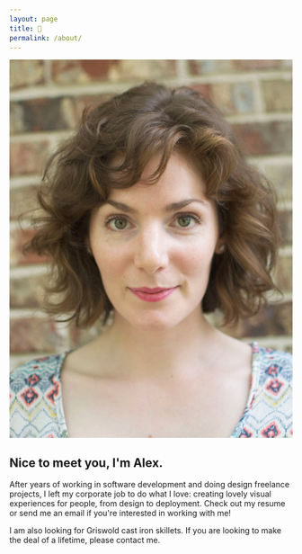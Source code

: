 ```yaml
---
layout: page
title: 🦇
permalink: /about/
---
```



<div class="row">
	<div class="p-4 col-4">
		<img src="/assets/me_photo.jpg">
	</div>
</div>

## Nice to meet you, I'm Alex.

After years of working in software development and doing design freelance projects, I left my corporate job to do what I love: creating lovely visual experiences for people, from design to deployment. Check out my resume or send me an email if you're interested in working with me!

I am also looking for Griswold cast iron skillets. If you are looking to make the deal of a lifetime, please contact me.

